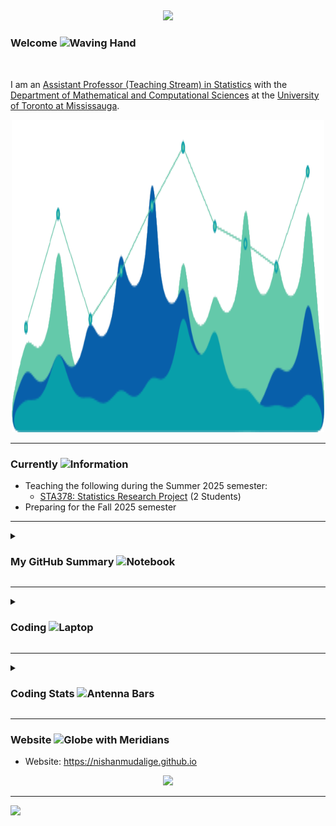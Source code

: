##

<div align="center">
  <img src="https://capsule-render.vercel.app/api?type=waving&height=200&color=timeGradient&text=Nishan&fontColor=000000&fontSize=70&textBg=false&descAlign=60&descAlignY=60&section=header"/>
</div>

### Welcome <img src="https://raw.githubusercontent.com/Tarikul-Islam-Anik/Animated-Fluent-Emojis/master/Emojis/Hand%20gestures/Waving%20Hand.png" alt="Waving Hand" width="25" height="25" />
<!-- <img height="50" width="50" src = "https://raw.githubusercontent.com/nishanmudalige/nishanmudalige/refs/heads/main/Assets/hello_no_bg_cropped.gif" /> -->

<br>

I am an [Assistant Professor (Teaching Stream) in Statistics](https://www.utm.utoronto.ca/math-cs-stats/people/nishan-mudalige)
with the
[Department of Mathematical and Computational Sciences](https://www.utm.utoronto.ca/math-cs-stats/)
at the 
[University of Toronto at Mississauga](https://www.utm.utoronto.ca).

<div align="center">
  <img width="500" height="500"
	src="https://raw.githubusercontent.com/nishanmudalige/nishanmudalige/refs/heads/main/Assets/stats_distrib-no-bg-cropped-blue-green.gif"/>
</div>


<!--
---

### Upcomming <img src="https://raw.githubusercontent.com/Tarikul-Islam-Anik/Animated-Fluent-Emojis/master/Emojis/Symbols/Right%20Arrow.png" alt="Right Arrow" width="25" height="25" />
- Attending the [CanCOTS 2025](https://cancots.netlify.app/en/) workshop in June, 2025 (Montréal, QC)
-->

---
### Currently <img src="https://raw.githubusercontent.com/Tarikul-Islam-Anik/Animated-Fluent-Emojis/master/Emojis/Symbols/Information.png" alt="Information" width="25" height="25" /> 

- Teaching the following during the Summer 2025 semester:
   - [STA378: Statistics Research Project](https://utm.calendar.utoronto.ca/course/sta378h5) (2 Students)
- Preparing for the Fall 2025 semester
---

<!--
### Future <img src="https://raw.githubusercontent.com/Tarikul-Islam-Anik/Animated-Fluent-Emojis/master/Emojis/Symbols/Right%20Arrow.png" alt="Right Arrow" width="25" height="25" /> 

- Teaching the following during the Summer 2025 semester at [UTM](https://www.utm.utoronto.ca):
   - [UTM](https://www.utm.utoronto.ca)

---
-->

<details>
	
<summary> 
	<h3> My GitHub Summary <img src="https://raw.githubusercontent.com/Tarikul-Islam-Anik/Animated-Fluent-Emojis/master/Emojis/Objects/Notebook.png" 
	alt="Notebook" width="25" height="25" /> </h3> 
</summary>

<!-- 
### My GitHub Summary <img src="https://raw.githubusercontent.com/Tarikul-Islam-Anik/Animated-Fluent-Emojis/master/Emojis/Objects/Identification%20Card.png" alt="Identification Card" width="25" height="25" />
-->

<!--
<div align="center">

![GitHub Activity](https://github-readme-activity-graph.vercel.app/graph?username=nishanmudalige&theme=vue)

![GitHub Streak](https://github-readme-streak-stats-self-nine.vercel.app?user=nishanmudalige&card_width=400)
![Top Langs](https://github-readme-stats.vercel.app/api/top-langs/?username=nishanmudalige&layout=compact&card_width=400)

![GitHub stats](https://github-readme-stats.vercel.app/api?username=nishanmudalige&rank_icon=github&card_width=500)
![Alt Activity Graph](https://stats.dooboo.io/api/github-stats-advanced?login=nishanmudalige&card_width=500)

</div>
-->

<div align="center">
  <img 
    src="https://github-widgetbox.vercel.app/api/profile?username=nishanmudalige&data=followers,repositories,stars,commits&theme=darkmode"
    width="79%"
    height="79%"
  />
</div>
<p align="center" href="https://u8views.com/github/nishanmudalige">
  <img src="https://u8views.com/api/v1/github/profiles/30182885/views/day-week-month-total-count.svg">
</p>

<!--
<p align="center"
href="https://u8views.com/github/nishanmudalige"><img src="https://u8views.com/api/v1/github/profiles/30182885/views/day-week-month-total-count.svg">
</p>
-->

##

<div align="center">
  <img src="https://github-readme-activity-graph.vercel.app/graph?username=nishanmudalige&theme=vue"/>
</div>

<br>

<div align="center">
  <img height="190" src="https://github-readme-streak-stats-self-nine.vercel.app?user=nishanmudalige&theme=algolia"/>
  &nbsp;&nbsp;
  <img height="190" src="https://github-readme-stats.vercel.app/api/top-langs/?username=nishanmudalige&layout=compact&theme=algolia"/>
</div>

<br>

<!--
<div align="center">  
  <!-- <img height="203" src="https://github-readme-stats.vercel.app/api?username=nishanmudalige&show_icons=true&rank_icon=github&theme=algolia"/> - ->
  <img height="203" src="https://github-readme-stats.vercel.app/api?username=nishanmudalige&show_icons=true&theme=algolia"/>
  &nbsp;&nbsp;
  <img height="250" src="https://stats.dooboo.io/api/github-stats-advanced?login=nishanmudalige"/>
</div>
-->


<div align="center">
  <img src="https://github-readme-stats.vercel.app/api?username=nishanmudalige&show_icons=true&rank_icon=github&theme=algolia" 
	  width="500" />
  &nbsp;&nbsp;
  <img src="https://stats.dooboo.io/api/github-stats-advanced?login=nishanmudalige" 
	  width="300" /> 
</div>



##

<div align="center">
  <!-- 
  <img height="600" src="https://raw.githubusercontent.com/nishanmudalige/nishanmudalige/refs/heads/main/profile-3d-contrib/profile-night-green.svg" /> 
   -->
  <img height="600" src=https://raw.githubusercontent.com/nishanmudalige/nishanmudalige/refs/heads/main/profile-3d-contrib/profile-night-rainbow.svg />
</div>


##

<div align="center">
<a href="https://info.flagcounter.com/G1Wu"><img src="https://s01.flagcounter.com/countxl/G1Wu/bg_000000/txt_FFFFFF/border_000000/columns_8/maxflags_250/viewers_0/labels_0/pageviews_0/flags_0/percent_0/" alt="Flag Counter" border="0"></a>
</div>

</details>

---

<!--
### Skills

<img 
  src="https://github-widgetbox.vercel.app/api/skills?languages=python,html,css,cpp,bash,r,postgresql,mysql,markdown" 
/>
-->






<details>
	<summary> <h3>Coding <img src="https://raw.githubusercontent.com/Tarikul-Islam-Anik/Animated-Fluent-Emojis/master/Emojis/Objects/Laptop.png" alt="Laptop" width="25" height="25" /> </h3> </summary>

<!--
### Coding <img src="https://raw.githubusercontent.com/Tarikul-Islam-Anik/Animated-Fluent-Emojis/master/Emojis/Objects/Laptop.png" alt="Laptop" width="25" height="25" />
-->

#### Languages <img src="https://raw.githubusercontent.com/Tarikul-Islam-Anik/Animated-Fluent-Emojis/master/Emojis/Symbols/Input%20Latin%20Letters.png" alt="Input Latin Letters" width="25" height="25" />

I mostly code in
- [R](https://www.r-project.org/)
- [Python](https://www.python.org/)
 
##

#### Typesetting <img src="https://raw.githubusercontent.com/Tarikul-Islam-Anik/Animated-Fluent-Emojis/master/Emojis/Objects/Page%20Facing%20Up.png" alt="Page Facing Up" width="25" height="25" />

I often typeset content in
- [LaTeX](https://www.latex-project.org/)
- [Markdown](https://www.markdownguide.org/)

##

#### IDE's <img src="https://raw.githubusercontent.com/Tarikul-Islam-Anik/Animated-Fluent-Emojis/master/Emojis/Objects/Toolbox.png" alt="Toolbox" width="25" height="25" />

My prefered editor's/IDE's
- [Spyder](https://www.spyder-ide.org/) and [Jupyter Notebook](https://jupyter.org) for Python
- [Posit RStudio](https://posit.co/products/open-source/rstudio/) for R
- [Visual Studio Code](https://code.visualstudio.com) for LaTeX with the following plugins
   - [LaTeX Workshop](https://marketplace.visualstudio.com/items?itemName=James-Yu.latex-workshop)
   - [LaTeX Utilities](https://marketplace.visualstudio.com/items?itemName=tecosaur.latex-utilities)
   - [Latex Workshop_sanity](https://marketplace.visualstudio.com/items?itemName=vomout.latex-workshop-sanity)
   - [GitHub Copilot](https://marketplace.visualstudio.com/items?itemName=GitHub.copilot) 

</details>

---

<!--
### Libraries

<div align="center">
  <img height="125" src="https://raw.githubusercontent.com/rstudio/hex-stickers/refs/heads/main/SVG/devtools.svg"/>
  &nbsp;&nbsp;
  <img height="125" src="https://raw.githubusercontent.com/rstudio/hex-stickers/refs/heads/main/SVG/dplyr.svg"/>
  &nbsp;&nbsp;
  <img height="125" src="https://raw.githubusercontent.com/rstudio/hex-stickers/refs/heads/main/SVG/dtplyr.svg"/>
  &nbsp;&nbsp;
  <img height="125" src="https://raw.githubusercontent.com/rstudio/hex-stickers/refs/heads/main/SVG/ggplot2.svg"/>
  &nbsp;&nbsp;
  <img height="125" src="https://raw.githubusercontent.com/rstudio/hex-stickers/refs/heads/main/SVG/haven.svg"/>
  &nbsp;&nbsp;
  <img height="125" src="https://raw.githubusercontent.com/rstudio/hex-stickers/refs/heads/main/SVG/knitr.svg"/>
  &nbsp;&nbsp;
  <img height="125" src="https://raw.githubusercontent.com/rstudio/hex-stickers/refs/heads/main/SVG/lubridate.svg"/>
  &nbsp;&nbsp;
  <img height="125" src="https://raw.githubusercontent.com/rstudio/hex-stickers/refs/heads/main/SVG/purrr.svg"/>
  &nbsp;&nbsp;
  <img height="125" src="https://raw.githubusercontent.com/rstudio/hex-stickers/refs/heads/main/SVG/readxl.svg"/>
  &nbsp;&nbsp;
  <img height="125" src="https://raw.githubusercontent.com/rstudio/hex-stickers/refs/heads/main/SVG/readr.svg"/>
  &nbsp;&nbsp;
  <img height="125" src="https://raw.githubusercontent.com/rstudio/hex-stickers/refs/heads/main/SVG/rmarkdown.svg"/>
  &nbsp;&nbsp;
  <img height="125" src="https://raw.githubusercontent.com/rstudio/hex-stickers/refs/heads/main/SVG/roxygen2.svg"/>
  &nbsp;&nbsp;
  <img height="125" src="https://raw.githubusercontent.com/rstudio/hex-stickers/refs/heads/main/SVG/shiny.svg"/>
  &nbsp;&nbsp;
  <img height="125" src="https://raw.githubusercontent.com/rstudio/hex-stickers/refs/heads/main/SVG/stringr.svg"/>
  &nbsp;&nbsp;
  <img height="125" src="https://raw.githubusercontent.com/rstudio/hex-stickers/refs/heads/main/SVG/tensorflow.svg"/>
  &nbsp;&nbsp;
  <img height="125" src="https://raw.githubusercontent.com/rstudio/hex-stickers/refs/heads/main/SVG/testthat.svg"/>
  &nbsp;&nbsp;
  <img height="125" src="https://raw.githubusercontent.com/rstudio/hex-stickers/refs/heads/main/SVG/tibble.svg"/>
  &nbsp;&nbsp;
  <img height="125" src="https://raw.githubusercontent.com/rstudio/hex-stickers/refs/heads/main/SVG/tidyr.svg"/>
  &nbsp;&nbsp;
  <img height="125" src="https://raw.githubusercontent.com/rstudio/hex-stickers/refs/heads/main/SVG/tidyverse.svg"/>
  &nbsp;&nbsp;
  <img height="125" src="https://raw.githubusercontent.com/rstudio/hex-stickers/refs/heads/main/SVG/torch.svg"/>
</div>

---
-->



<details>
	<summary> <h3>Coding Stats <img src="https://raw.githubusercontent.com/Tarikul-Islam-Anik/Animated-Fluent-Emojis/master/Emojis/Symbols/Antenna%20Bars.png" alt="Antenna Bars" width="25" height="25" /> </h3> </summary>
<!--
### Coding Stats
-->


<div align="center">
  <img height="260" width="412" src="https://wakatime.com/share/@4a24bbdc-cb5d-4a58-9b14-b9809cc70d36/aaaed293-0415-480d-8702-a21e5cefd1fd.svg"/>
  &nbsp;&nbsp;
  <img height="260" width="412" src="https://wakatime.com/share/@4a24bbdc-cb5d-4a58-9b14-b9809cc70d36/958265e5-b5c6-4d6a-843a-02bf2d074953.svg"/>
</div>
  
<div align="center">
  <img height="260" width="412" src="https://wakatime.com/share/@4a24bbdc-cb5d-4a58-9b14-b9809cc70d36/ed3c883b-6092-4884-8eba-55c1a2f73e78.svg"/>
  &nbsp;&nbsp;
  <img height="260" width="412" src="https://wakatime.com/share/@4a24bbdc-cb5d-4a58-9b14-b9809cc70d36/7d951df1-b797-40c3-92a7-9941cdb565d6.svg"/>
</div>

##

<div align="center">
  <img 
    src="http://github-profile-summary-cards.vercel.app/api/cards/profile-details?username=nishanmudalige&theme=gotham"
    width="100%"
    height="100%"
  />
</div>

##
  
<div align="center">
  <img width="412" src="https://github-profile-summary-cards.vercel.app/api/cards/repos-per-language?username=stainless-nata&theme=gotham"/>
  &nbsp;&nbsp;
  <img width="412" src="https://github-profile-summary-cards.vercel.app/api/cards/most-commit-language?username=stainless-nata&theme=gotham"/>
</div>

##

<div align="center">
  <img
    width="75%"
    src="http://github-profile-summary-cards.vercel.app/api/cards/productive-time?username=nishanmudalige&theme=gotham&utcOffset=-5"
  />
</div>



</details>

---

### Website <img src="https://raw.githubusercontent.com/Tarikul-Islam-Anik/Animated-Fluent-Emojis/master/Emojis/Travel%20and%20places/Globe%20with%20Meridians.png" alt="Globe with Meridians" width="25" height="25" />

- Website: https://nishanmudalige.github.io

<div align="center">
  <img src="https://capsule-render.vercel.app/api?type=waving&height=100&color=timeGradient&section=footer"/>
</div>


---


<div align="left">
  <img src="https://img.shields.io/github/last-commit/nishanmudalige/nishanmudalige?logo=markdown&label=LAST+UPDATED&color=0096FF&style=for-the-badge"/>
</div>

<!--
<img src="https://capsule-render.vercel.app/api?type=venom&height=200&color=timeGradient&text=If%20you%20like%20this%20ReadMe,%20please%20give%20it%20a%20Star%20⭐&fontSize=29&fontColor=2ad994&strokeWidth=0&stroke=00FF00&textBg=false">
-->
